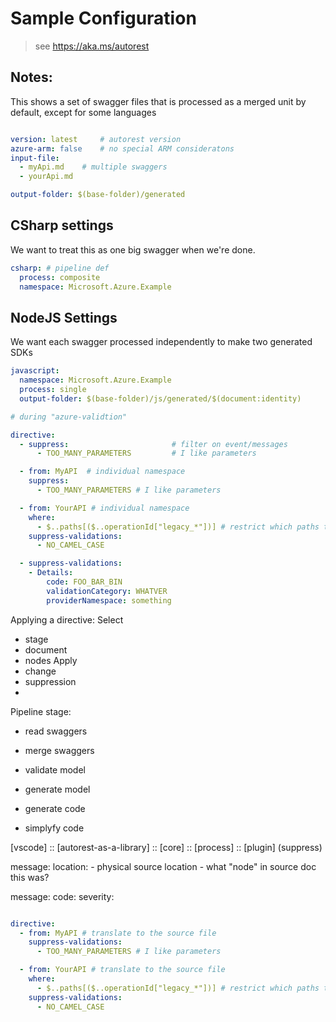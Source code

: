 # Sample Configuration
> see https://aka.ms/autorest

## Notes:
This shows a set of swagger files that is processed as a merged unit by default, except for some languages

``` yaml

version: latest     # autorest version
azure-arm: false    # no special ARM consideratons 
input-file: 
  - myApi.md    # multiple swaggers 
  - yourApi.md 

output-folder: $(base-folder)/generated 

```

## CSharp settings
We want to treat this as one big swagger when we're done.

``` yaml
csharp: # pipeline def
  process: composite
  namespace: Microsoft.Azure.Example

```

## NodeJS Settings
We want each swagger processed independently to make two generated SDKs

``` yaml
javascript:
  namespace: Microsoft.Azure.Example
  process: single
  output-folder: $(base-folder)/js/generated/$(document:identity)

```

``` yaml
# during "azure-validtion"

directive:
  - suppress:                       # filter on event/messages
      - TOO_MANY_PARAMETERS         # I like parameters

  - from: MyAPI  # individual namespace
    suppress: 
      - TOO_MANY_PARAMETERS # I like parameters

  - from: YourAPI # individual namespace
    where:
      - $..paths[($..operationId["legacy_*"])] # restrict which paths this applies to based on operationId
    suppress-validations: 
      - NO_CAMEL_CASE 

  - suppress-validations: 
    - Details:
        code: FOO_BAR_BIN
        validationCategory: WHATVER
        providerNamespace: something 

```


Applying a directive:
Select
  - stage
  - document
  - nodes 
Apply
  - change
  - suppression
  - 


Pipeline stage:

- read swaggers
- merge swaggers
- validate model 
- generate model

- generate code 
- simplyfy code


[vscode] :: [autorest-as-a-library] :: [core]       :: [process] :: [plugin] 
                                      (suppress) 

message:
  location:
    - physical source location
    - what "node" in source doc this was?

  message:
  code:
  severity:
                                       
``` yaml

directive:
  - from: MyAPI # translate to the source file
    suppress-validations: 
      - TOO_MANY_PARAMETERS # I like parameters

  - from: YourAPI # translate to the source file
    where:
      - $..paths[($..operationId["legacy_*"])] # restrict which paths this applies to based on operationId
    suppress-validations: 
      - NO_CAMEL_CASE 

```